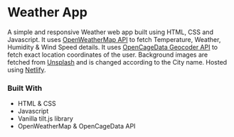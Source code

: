 # Weather App

A simple and responsive Weather web app built using HTML, CSS and Javascript.
It uses <a href="https://openweathermap.org/api">OpenWeatherMap API</a> to fetch Temperature, Weather, Humidity & Wind Speed details.
It uses <a href="https://opencagedata.com/api">OpenCageData Geocoder API</a> to fetch exact location coordinates of the user.
Background images are fetched from <a href="https://source.unsplash.com">Unsplash</a> and is changed according to the City name. Hosted using <a href="https://www.netlify.com">Netlify</a>.

### Built With

- HTML & CSS
- Javascript
- Vanilla tilt.js library
- OpenWeatherMap & OpenCageData API
